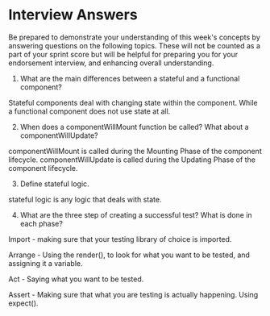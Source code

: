 # Interview Answers
Be prepared to demonstrate your understanding of this week's concepts by answering questions on the following topics. These will not be counted as a part of your sprint score but will be helpful for preparing you for your endorsement interview, and enhancing overall understanding.

1. What are the main differences between a stateful and a functional component?

Stateful components deal with changing state within the component. While a functional component does not use state at all.

2. When does a componentWillMount function be called? What about a componentWillUpdate?

componentWillMount is called during the Mounting Phase of the component lifecycle.
componentWillUpdate is called during the Updating Phase of the component lifecycle.

3. Define stateful logic.

stateful logic is any logic that deals with state.

4. What are the three step of creating a successful test? What is done in each phase?

Import - making sure that your testing library of choice is imported.

Arrange - Using the render(), to look for what you want to be tested, and assigning it a variable.

Act - Saying what you want to be tested.

Assert - Making sure that what you are testing is actually happening. Using expect().
